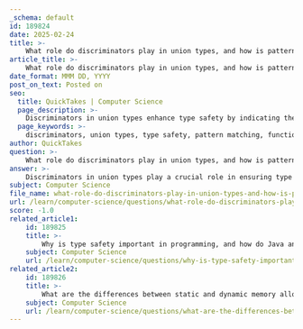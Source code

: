 ```yaml
---
_schema: default
id: 189824
date: 2025-02-24
title: >-
    What role do discriminators play in union types, and how is pattern matching used in functional programming?
article_title: >-
    What role do discriminators play in union types, and how is pattern matching used in functional programming?
date_format: MMM DD, YYYY
post_on_text: Posted on
seo:
  title: QuickTakes | Computer Science
  page_description: >-
    Discriminators in union types enhance type safety by indicating the stored value's type, while pattern matching offers a clean way to handle different data cases in functional programming, improving code clarity and reducing runtime errors.
  page_keywords: >-
    discriminators, union types, type safety, pattern matching, functional programming, data destruction, Haskell, type check, shape types, code clarity, runtime errors, Maybe type, explicit handling, data structures, error reduction
author: QuickTakes
question: >-
    What role do discriminators play in union types, and how is pattern matching used in functional programming?
answer: >-
    Discriminators in union types play a crucial role in ensuring type safety and facilitating the correct handling of data stored in unions. A union type allows a variable to hold values of different types, but it does not inherently keep track of which type is currently stored. This is where discriminators come into play. A discriminator is a special field within the union that indicates the type of value currently held. For example, in a union type representing different shapes, a discriminator could specify whether the current shape is a circle, rectangle, or triangle. This allows the program to safely check the type before accessing the value, thus preventing runtime errors that could occur from type mismatches.\n\nPattern matching is a powerful feature commonly used in functional programming languages that works hand-in-hand with discriminators. It allows developers to check a value against a specific pattern and execute code based on the structure of that value. This is particularly useful for destructuring data types and handling different cases in a clean and readable manner. For instance, in Haskell, pattern matching can be used to differentiate between a `Just` value and a `Nothing` value in a Maybe type, as shown in the following example:\n\n```haskell\ncase myValue of\n    Just x -> putStrLn ("Value is " ++ show x)\n    Nothing -> putStrLn "No value"\n```\n\nIn this example, the pattern matching mechanism checks the structure of `myValue` and executes the corresponding code block based on whether it contains a value or not. This approach enhances code clarity and reduces the likelihood of errors, as it allows for explicit handling of different data shapes and types. \n\nIn summary, discriminators in union types ensure type safety by indicating the current type of value stored, while pattern matching provides a concise and effective way to handle different cases based on the data's structure in functional programming.
subject: Computer Science
file_name: what-role-do-discriminators-play-in-union-types-and-how-is-pattern-matching-used-in-functional-programming.md
url: /learn/computer-science/questions/what-role-do-discriminators-play-in-union-types-and-how-is-pattern-matching-used-in-functional-programming
score: -1.0
related_article1:
    id: 189825
    title: >-
        Why is type safety important in programming, and how do Java and C++ support it?
    subject: Computer Science
    url: /learn/computer-science/questions/why-is-type-safety-important-in-programming-and-how-do-java-and-c-support-it
related_article2:
    id: 189826
    title: >-
        What are the differences between static and dynamic memory allocation, and how are they implemented in Java and C++?
    subject: Computer Science
    url: /learn/computer-science/questions/what-are-the-differences-between-static-and-dynamic-memory-allocation-and-how-are-they-implemented-in-java-and-c
---
```


&nbsp;